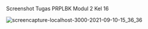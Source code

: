 Screenshot Tugas PRPLBK Modul 2 Kel 16 

![screencapture-localhost-3000-2021-09-10-15_36_36](https://user-images.githubusercontent.com/50995977/132825994-48609e78-1490-498e-a4e7-d9d6364b90d8.png)
